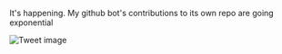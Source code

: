 It's happening. My github bot's contributions to its own repo are going exponential


![Tweet image](/assets/crosspoast/GJWVgGja8AAomAg.jpg)

